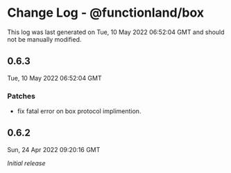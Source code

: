 # Change Log - @functionland/box

This log was last generated on Tue, 10 May 2022 06:52:04 GMT and should not be manually modified.

## 0.6.3
Tue, 10 May 2022 06:52:04 GMT

### Patches

- fix fatal error on box protocol implimention.

## 0.6.2
Sun, 24 Apr 2022 09:20:16 GMT

_Initial release_

